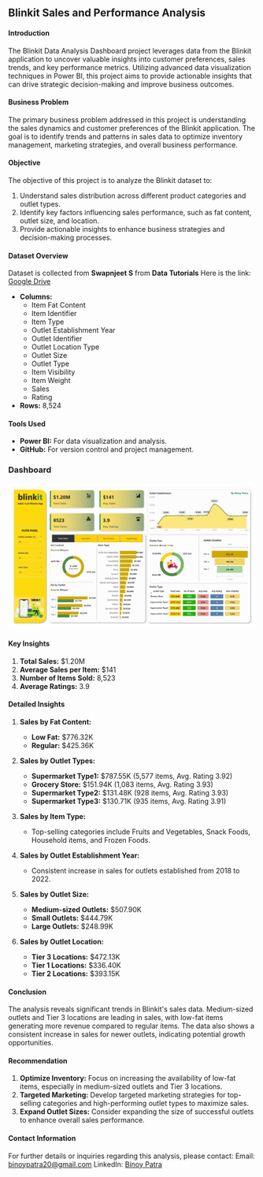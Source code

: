 ## Blinkit Sales and Performance Analysis

#### **Introduction**
The Blinkit Data Analysis Dashboard project leverages data from the Blinkit application to uncover valuable insights into customer preferences, sales trends, and key performance metrics. Utilizing advanced data visualization techniques in Power BI, this project aims to provide actionable insights that can drive strategic decision-making and improve business outcomes.

#### **Business Problem**
The primary business problem addressed in this project is understanding the sales dynamics and customer preferences of the Blinkit application. The goal is to identify trends and patterns in sales data to optimize inventory management, marketing strategies, and overall business performance.

#### **Objective**
The objective of this project is to analyze the Blinkit dataset to:
1. Understand sales distribution across different product categories and outlet types.
2. Identify key factors influencing sales performance, such as fat content, outlet size, and location.
3. Provide actionable insights to enhance business strategies and decision-making processes.

#### **Dataset Overview** 
Dataset is collected from **Swapnjeet S** from **Data Tutorials** 
Here is the link: [Google Drive](https://drive.google.com/drive/u/0/mobile/folders/1mKh61zKVBnPJN0A5lc77osGNkmNa-loI?usp=sharing)
- **Columns:**
  - Item Fat Content
  - Item Identifier
  - Item Type
  - Outlet Establishment Year
  - Outlet Identifier
  - Outlet Location Type
  - Outlet Size
  - Outlet Type
  - Item Visibility
  - Item Weight
  - Sales
  - Rating
- **Rows:** 8,524

#### **Tools Used**
- **Power BI:** For data visualization and analysis.
- **GitHub:** For version control and project management.

### Dashboard 

![Images](https://github.com/binoy-patra/Blinkit-Sales-and-Performance-Analysis-/blob/main/Images/Blinkit%20Dahboard_page-0001.jpg)


#### **Key Insights**
1. **Total Sales:** $1.20M
2. **Average Sales per Item:** $141
3. **Number of Items Sold:** 8,523
4. **Average Ratings:** 3.9

#### **Detailed Insights**
1. **Sales by Fat Content:**
   - **Low Fat:** $776.32K
   - **Regular:** $425.36K

2. **Sales by Outlet Types:**
   - **Supermarket Type1:** $787.55K (5,577 items, Avg. Rating 3.92)
   - **Grocery Store:** $151.94K (1,083 items, Avg. Rating 3.93)
   - **Supermarket Type2:** $131.48K (928 items, Avg. Rating 3.93)
   - **Supermarket Type3:** $130.71K (935 items, Avg. Rating 3.91)

3. **Sales by Item Type:**
   - Top-selling categories include Fruits and Vegetables, Snack Foods, Household items, and Frozen Foods.

4. **Sales by Outlet Establishment Year:**
   - Consistent increase in sales for outlets established from 2018 to 2022.

5. **Sales by Outlet Size:**
   - **Medium-sized Outlets:** $507.90K
   - **Small Outlets:** $444.79K
   - **Large Outlets:** $248.99K

6. **Sales by Outlet Location:**
   - **Tier 3 Locations:** $472.13K
   - **Tier 1 Locations:** $336.40K
   - **Tier 2 Locations:** $393.15K

#### **Conclusion**
The analysis reveals significant trends in Blinkit's sales data. Medium-sized outlets and Tier 3 locations are leading in sales, with low-fat items generating more revenue compared to regular items. The data also shows a consistent increase in sales for newer outlets, indicating potential growth opportunities.

#### **Recommendation**
1. **Optimize Inventory:** Focus on increasing the availability of low-fat items, especially in medium-sized outlets and Tier 3 locations.
2. **Targeted Marketing:** Develop targeted marketing strategies for top-selling categories and high-performing outlet types to maximize sales.
3. **Expand Outlet Sizes:** Consider expanding the size of successful outlets to enhance overall sales performance.

#### **Contact Information**
For further details or inquiries regarding this analysis, please contact:
Email: binoypatra20@gmail.com
LinkedIn: [Binoy Patra](https://www.linkedin.com/in/binoy-patra-b9277b1b2)
